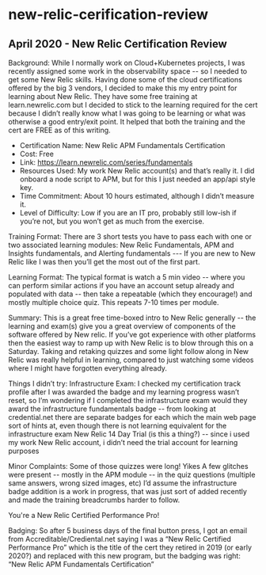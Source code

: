 # new-relic-cerification-review

## April 2020 - New Relic Certification Review

Background:  While I normally work on Cloud+Kubernetes projects, I was recently assigned some work in the observability space -- so I needed to get some New Relic skills. Having done some of the cloud certifications offered by the big 3 vendors, I decided to make this my entry point for learning about New Relic. They have some free training at learn.newrelic.com but I decided to stick to the learning required for the cert because I didn’t really know what I was going to be learning or what was otherwise a good entry/exit point. It helped that both the training and the cert are FREE as of this writing. 

- Certification Name: New Relic APM Fundamentals Certification
- Cost: Free
- Link: https://learn.newrelic.com/series/fundamentals
- Resources Used:  My work New Relic account(s) and that’s really it.  I did onboard a node script to APM, but for this I just needed an app/api style key. 
- Time Commitment: About 10 hours estimated, although I didn’t measure it. 
- Level of Difficulty: Low if you are an IT pro,  probably still low-ish if you’re not, but you won’t get as much from the exercise.  

Training Format:  There are 3 short tests you have to pass each with one or two associated learning modules:  New Relic Fundamentals, APM and Insights fundamentals, and Alerting fundamentals --- If you are new to New Relic like I was then you’ll get the most out of the first part.  

Learning Format:  The typical format is watch a 5 min video -- where you can perform similar actions if you have an account setup already and populated with data -- then take a repeatable (which they encourage!) and mostly multiple choice quiz.  This repeats 7-10 times per module.

Summary:  This is a great free time-boxed intro to New Relic generally -- the learning and exam(s) give you a great overview of components of the software offered by New relic. If you’ve got experience with other platforms then the easiest way to ramp up with New Relic is to blow through this on a Saturday.  Taking and retaking quizzes and some light follow along in New Relic was really helpful in learning, compared to just watching some videos where I might have forgotten everything already.  

Things I didn’t try:
Infrastructure Exam: I checked my certification track profile after I was awarded the badge and my learning progress wasn’t reset,  so I’m wondering if I completed the infrastructure exam would they award the infrastructure fundamentals badge -- from looking at credential.net there are separate badges for each which the main web page sort of hints at, even though there is not learning equivalent for the infrastructure exam 
New Relic 14 Day Trial (is this a thing?) -- since i used my work New Relic account, i didn’t need the trial account for learning purposes   

Minor Complaints: 
Some of those quizzes were long! Yikes
A few glitches were present -- mostly in the APM module -- in the quiz questions (multiple same answers, wrong sized images, etc)
I’d assume the infrastructure badge addition is a work in progress, that was just sort of added recently and made the training breadcrumbs harder to follow.

You're a New Relic Certified Performance Pro!

Badging:  So after 5 business days of the final button press, I got an email from Accreditable/Crediental.net  saying I was a “New Relic Certified Performance Pro”  which is the title of the cert they retired in 2019 (or early 2020?)  and replaced with this new program, but the badging was right: “New Relic APM Fundamentals Certification”

